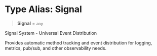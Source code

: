 # Type Alias: Signal

> **Signal** = `any`

Signal System - Universal Event Distribution

Provides automatic method tracking and event distribution
for logging, metrics, pub/sub, and other observability needs.
